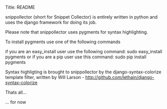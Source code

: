 Title: README

snippollector (short for Snippet Collector) is entirely written in python and uses the django framework for doing its job.

Please note that snippollector uses pygments for syntax highlighting.

To install pygments use one of the following commands

if you are an easy_install user use the following command:
	sudo easy_install pygments
or if you are a pip user use this command:
	sudo pip install pygments

Syntax highligting is brought to snippollector by the django-syntax-colorize template filter, written by Will Larson - http://github.com/lethain/django-syntax-colorize

Thats all...

... for now